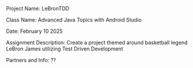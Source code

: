 Project Name: LeBronTDD

Class Name: Advanced Java Topics with Android Studio

Date: February 10 2025

Assignment Description: Create a project themed around basketball legend LeBron James utilizing Test Driven Development

Partners and Info: ??
